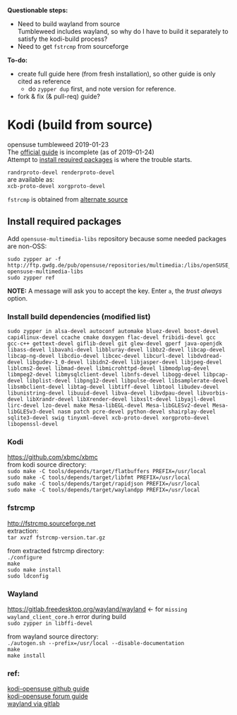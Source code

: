 **Questionable steps:**  
- Need to build wayland from source    
  Tumbleweed includes wayland, so why do I have to build it separately to satisfy the kodi-build process?
- Need to get `fstrcmp` from sourceforge  

**To-do:**  
- create full guide here (from fresh installation), so other guide is only cited as reference  
  - do `zypper dup` first, and note version for reference.  
- fork & fix (& pull-req) guide?  

# Kodi (build from source)  
opensuse tumbleweed 2019-01-23  
The [official guide] is incomplete (as of 2019-01-24)  
Attempt to [install required packages](https://github.com/xbmc/xbmc/blob/master/docs/README.openSUSE.md#3-install-the-required-packages) is where the trouble starts.  

`randrproto-devel renderproto-devel`  
are available as:  
`xcb-proto-devel xorgproto-devel`  

`fstrcmp` is obtained from [alternate source](#get-source)  

## Install required packages  
Add `opensuse-multimedia-libs` repository because some needed packages are non-OSS:
```
sudo zypper ar -f http://ftp.gwdg.de/pub/opensuse/repositories/multimedia:/libs/openSUSE_Tumbleweed/ opensuse-multimedia-libs
sudo zypper ref
```
**NOTE:** A message will ask you to accept the key. Enter `a`, the *trust always* option.

### Install build dependencies (modified list)  
`sudo zypper in alsa-devel autoconf automake bluez-devel boost-devel capi4linux-devel ccache cmake doxygen flac-devel fribidi-devel gcc gcc-c++ gettext-devel giflib-devel git glew-devel gperf java-openjdk libass-devel libavahi-devel libbluray-devel libbz2-devel libcap-devel libcap-ng-devel libcdio-devel libcec-devel libcurl-devel libdvdread-devel libgudev-1_0-devel libidn2-devel libjasper-devel libjpeg-devel liblcms2-devel libmad-devel libmicrohttpd-devel libmodplug-devel libmpeg2-devel libmysqlclient-devel libnfs-devel libogg-devel libpcap-devel libplist-devel libpng12-devel libpulse-devel libsamplerate-devel libsmbclient-devel libtag-devel libtiff-devel libtool libudev-devel libunistring-devel libuuid-devel libva-devel libvdpau-devel libvorbis-devel libXrandr-devel libXrender-devel libxslt-devel libyajl-devel lirc-devel lzo-devel make Mesa-libEGL-devel Mesa-libGLESv2-devel Mesa-libGLESv3-devel nasm patch pcre-devel python-devel shairplay-devel sqlite3-devel swig tinyxml-devel xcb-proto-devel xorgproto-devel libopenssl-devel`  

### Kodi  
https://github.com/xbmc/xbmc  
from kodi source directory:  
`sudo make -C tools/depends/target/flatbuffers PREFIX=/usr/local`  
`sudo make -C tools/depends/target/libfmt PREFIX=/usr/local`  
`sudo make -C tools/depends/target/rapidjson PREFIX=/usr/local`  
`sudo make -C tools/depends/target/waylandpp PREFIX=/usr/local`  

### fstrcmp
http://fstrcmp.sourceforge.net  
extraction:  
`tar xvzf fstrcmp-version.tar.gz`  

from extracted fstrcmp directory:  
`./configure`  
`make`  
`sudo make install`  
`sudo ldconfig`  

### Wayland
https://gitlab.freedesktop.org/wayland/wayland <- for `missing wayland_client_core.h` error during build  
`sudo zypper in libffi-devel`  

from wayland source directory:  
`./autogen.sh --prefix=/usr/local --disable-documentation`  
`make`  
`make install`  

### ref:  
[kodi-opensuse github guide](https://github.com/xbmc/xbmc/blob/master/docs/README.openSUSE.md)  
[kodi-opensuse forum guide](https://forum.kodi.tv/showthread.php?tid=337324)  
[wayland via gitlab](https://gitlab.freedesktop.org/wayland/wayland)  

[official guide]: https://github.com/xbmc/xbmc/blob/master/docs/README.openSUSE.md  
